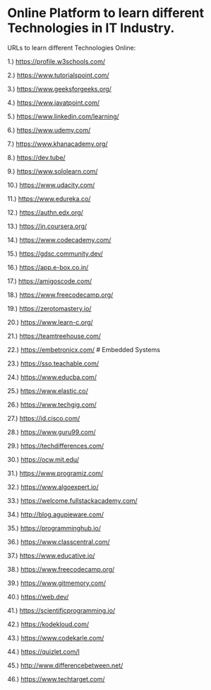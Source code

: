 # Online Platform to learn different Technologies in IT Industry.
URLs to learn different Technologies Online:

1.) https://profile.w3schools.com/

2.) https://www.tutorialspoint.com/

3.) https://www.geeksforgeeks.org/

4.) https://www.javatpoint.com/

5.) https://www.linkedin.com/learning/

6.) https://www.udemy.com/

7.) https://www.khanacademy.org/

8.) https://dev.tube/

9.) https://www.sololearn.com/

10.) https://www.udacity.com/

11.) https://www.edureka.co/

12.) https://authn.edx.org/

13.) https://in.coursera.org/

14.) https://www.codecademy.com/

15.) https://gdsc.community.dev/

16.) https://app.e-box.co.in/

17.) https://amigoscode.com/

18.) https://www.freecodecamp.org/

19.) https://zerotomastery.io/

20.) https://www.learn-c.org/

21.) https://teamtreehouse.com/

22.) https://embetronicx.com/    # Embedded Systems

23.) https://sso.teachable.com/

24.) https://www.educba.com/

25.) https://www.elastic.co/

26.) https://www.techgig.com/

27.) https://id.cisco.com/

28.) https://www.guru99.com/

29.) https://techdifferences.com/

30.) https://ocw.mit.edu/

31.) https://www.programiz.com/

32.) https://www.algoexpert.io/

33.) https://welcome.fullstackacademy.com/

34.) http://blog.agupieware.com/

35.) https://programminghub.io/

36.) https://www.classcentral.com/

37.) https://www.educative.io/

38.) https://www.freecodecamp.org/

39.) https://www.gitmemory.com/

40.) https://web.dev/

41.) https://scientificprogramming.io/

42.) https://kodekloud.com/

43.) https://www.codekarle.com/

44.) https://quizlet.com/l

45.) http://www.differencebetween.net/

46.) https://www.techtarget.com/


